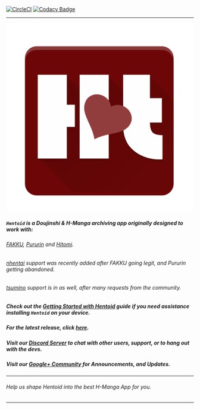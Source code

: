 <!--
  Title: Hentoid
  Description: Doujinshi Android App
-->

[![CircleCI](https://circleci.com/gh/AVnetWS/Hentoid.svg?style=shield&circle-token=62f6f71ba9dd3c419c10ee4e0beea3098ebdb168)](https://circleci.com/gh/AVnetWS/Hentoid) [![Codacy Badge](https://api.codacy.com/project/badge/Grade/ae76428c8f7b4b0eb17a2faca9175eb3?branch=master)](https://www.codacy.com/app/AVnetWS/Hentoid/dashboard?bid=3349264&utm_source=github.com&amp;utm_medium=referral&amp;utm_content=AVnetWS/Hentoid&amp;utm_campaign=Badge_Grade)
___

[![Hentoid App Icon](https://raw.githubusercontent.com/AVnetWS/Hentoid-Resources/master/repo/assets/img/ic_launcher-web.png)](https://circleci.com/api/v1/project/AVnetWS/Hentoid/latest/artifacts/0/$CIRCLE_ARTIFACTS/outputs/apk/app-debug.apk?branch=master&filter=successful)

##### `Hentoid` is a Doujinshi & H-Manga archiving app originally designed to work with:
###### [FAKKU](http://fakku.net/), [Pururin](https://raw.githubusercontent.com/AVnetWS/Hentoid-Resources/master/repo/assets/img/pururin.jpg) and [Hitomi](https://hitomi.la/).
###### [nhentai](https://nhentai.net/) support was recently added after FAKKU going legit, and Pururin getting abandoned.
###### [tsumino](http://www.tsumino.com/) support is in as well, after many requests from the community.
##### Check out the [Getting Started with Hentoid](https://github.com/AVnetWS/Hentoid/wiki/Getting-Started-with-Hentoid) guide if you need assistance installing `Hentoid` on your device.
##### For the latest release, click [here](https://github.com/AVnetWS/Hentoid/releases/latest).

##### Visit our [Discord Server](https://discord.gg/0yFzSPtXehJmFqOM) to chat with other users, support, or to hang out with the devs.
##### Visit our [Google+ Community](https://plus.google.com/communities/110496467189870321840) for Announcements, and Updates.
___
###### Help us shape Hentoid into the best H-Manga App for you.
___

<meta name='keywords' content='doujin, doujinshi, download doujinshi, android app, doujin android app, doujinshi android app, doujin android download, doujinshi android download'>
